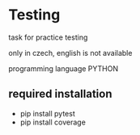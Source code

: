 # Testing
task for practice testing


only in czech, english is not available


programming language PYTHON


## required installation
+ pip install pytest
+ pip install coverage
